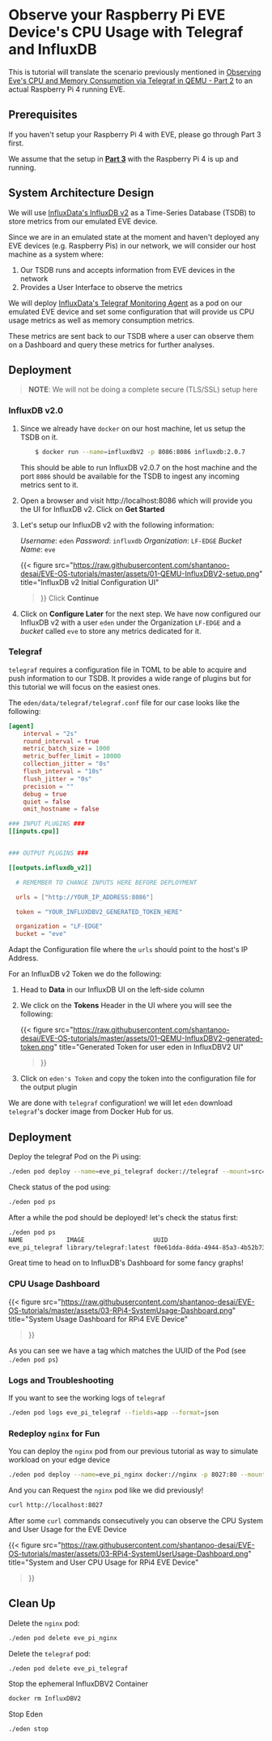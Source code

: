 # Observe your Raspberry Pi EVE Device's CPU Usage with Telegraf and InfluxDB
This is tutorial will translate the scenario previously mentioned in 
[Observing Eve's CPU and Memory Consumption via Telegraf in QEMU - Part 2](https://shantanoo-desai.github.io/posts/technology/lf-edge-eden-qemu-telegraf-part-2/) to
an actual Raspberry Pi 4 running EVE.

## Prerequisites

If you haven't setup your Raspberry Pi 4 with EVE, please go through Part 3 first.

We assume that the setup in [__Part 3__](https://shantanoo-desai.github.io/posts/technology/eve-eden-rpi4-nginx/) with the Raspberry Pi 4 is up and running.

## System Architecture Design

We will use [InfluxData's InfluxDB v2](https://docs.influxdata.com/influxdb/v2.0/)
as a Time-Series Database (TSDB) to store metrics from our emulated EVE device.

Since we are in an emulated state at the moment and haven't deployed any
EVE devices (e.g. Raspberry Pis) in our network, we will consider our 
host machine as a system where:

1. Our TSDB runs and accepts information from EVE devices in the network
2. Provides a User Interface to observe the metrics

We will deploy
[InfluxData's Telegraf Monitoring Agent](https://docs.influxdata.com/telegraf/v1.19/)
as a pod on our emulated EVE device and set some configuration that will
provide us CPU usage metrics as well as memory consumption metrics.

These metrics are sent back to our TSDB where a user can observe them on a 
Dashboard and query these metrics for further analyses.

## Deployment

> __NOTE__: We will not be doing a complete secure (TLS/SSL) setup here

### InfluxDB v2.0

1. Since we already have `docker` on our host machine, let us setup the TSDB on it.

    ```bash
        $ docker run --name=influxdbV2 -p 8086:8086 influxdb:2.0.7
    ```

    This should be able to run InfluxDB v2.0.7 on the host machine and the port `8086`
    should be available for the TSDB to ingest any incoming metrics sent to it.

2. Open a browser and visit http://localhost:8086 which will provide you the UI for
    InfluxDB v2. Click on __Get Started__

3. Let's setup our InfluxDB v2 with the following information:

    _Username_: `eden`
    _Password_: `influxdb`
    _Organization_: `LF-EDGE`
    _Bucket Name_: `eve`

    {{< figure src="https://raw.githubusercontent.com/shantanoo-desai/EVE-OS-tutorials/master/assets/01-QEMU-InfluxDBV2-setup.png"
    title="InfluxDB v2 Initial Configuration UI"
    >}}
    Click __Continue__

4. Click on __Configure Later__ for the next step.
    We have now configured our InfluxDB v2 with a user `eden` under the Organization
   `LF-EDGE` and a _bucket_ called `eve` to store any metrics dedicated for it.


### Telegraf

`telegraf` requires a configuration file in TOML to be able to acquire and push
information to our TSDB. It provides a wide range of plugins but for this tutorial
we will focus on the easiest ones.

The `eden/data/telegraf/telegraf.conf` file for our case looks like the following:

```toml
[agent]
    interval = "2s"
    round_interval = true
    metric_batch_size = 1000
    metric_buffer_limit = 10000
    collection_jitter = "0s"
    flush_interval = "10s"
    flush_jitter = "0s"
    precision = ""
    debug = true
    quiet = false
    omit_hostname = false

### INPUT PLUGINS ###
[[inputs.cpu]]


### OUTPUT PLUGINS ###

[[outputs.influxdb_v2]]

  # REMEMBER TO CHANGE INPUTS HERE BEFORE DEPLOYMENT

  urls = ["http://YOUR_IP_ADDRESS:8086"]

  token = "YOUR_INFLUXDBV2_GENERATED_TOKEN_HERE"

  organization = "LF-EDGE"
  bucket = "eve"
```

Adapt the Configuration file where the `urls` should point to the host's IP Address.

For an InfluxDB v2 Token we do the following:

1. Head to __Data__ in our InfluxDB UI on the left-side column

2. We click on the __Tokens__ Header in the UI where you will see the following:

    {{< figure 
        src="https://raw.githubusercontent.com/shantanoo-desai/EVE-OS-tutorials/master/assets/01-QEMU-InfluxDBV2-generated-token.png"
        title="Generated Token for user eden in InfluxDBV2 UI"
    >}}

3. Click on `eden's Token` and copy the token into the configuration file for the
   output plugin

We are done with `telegraf` configuration! we will let `eden` download `telegraf`'s 
docker image from Docker Hub for us.


## Deployment

Deploy the telegraf Pod on the Pi using:

```bash
./eden pod deploy --name=eve_pi_telegraf docker://telegraf --mount=src=./data/telegraf,dst=/etc/telegraf/
```

Check status of the pod using:

```bash
./eden pod ps
```
After a while the pod should be deployed! let's check the status first:

```bash
./eden pod ps
NAME		    IMAGE			        UUID					              INTERNAL	EXTERNAL	MEMORY	STATE(ADAM)	LAST_STATE(EVE)
eve_pi_telegraf	library/telegraf:latest	f0e61dda-8dda-4944-85a3-4b52b736cc88	10.11.12.2	-		0 B/0 B	IN_CONFIG	RUNNING
```

Great time to head on to InfluxDB's Dashboard for some fancy graphs!

### CPU Usage Dashboard

 {{< figure 
        src="https://raw.githubusercontent.com/shantanoo-desai/EVE-OS-tutorials/master/assets/03-RPi4-SystemUsage-Dashboard.png"
        title="System Usage Dashboard for RPi4 EVE Device"
  >}}

As you can see we have a tag which matches the UUID of the Pod (see `./eden pod ps`)


### Logs and Troubleshooting

If you want to see the working logs of `telegraf`

```bash
./eden pod logs eve_pi_telegraf --fields=app --format=json
```

### Redeploy `nginx` for Fun

You can deploy the `nginx` pod from our previous tutorial as way to simulate workload on your edge device

```bash
./eden pod deploy --name=eve_pi_nginx docker://nginx -p 8027:80 --mount=src=./data/helloeve,dst=/usr/share/nginx/html
```

And you can Request the `nginx` pod like we did previously!

```bash
curl http://localhost:8027
```

After some `curl` commands consecutively you can observe the CPU System and User Usage for the EVE Device

 {{< figure 
        src="https://raw.githubusercontent.com/shantanoo-desai/EVE-OS-tutorials/master/assets/03-RPi4-SystemUserUsage-Dashboard.png"
        title="System and User CPU Usage for RPi4 EVE Device"
  >}}

## Clean Up

Delete the `nginx` pod:

```bash
./eden pod delete eve_pi_nginx
```

Delete the `telegraf` pod:

```bash
./eden pod delete eve_pi_telegraf
```

Stop the ephemeral InfluxDBV2 Container

```bash
docker rm InfluxDBV2
```
Stop Eden

```bash
./eden stop
```
